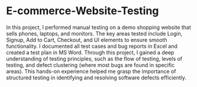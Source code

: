 # E-commerce-Website-Testing
In this project, I performed manual testing on a demo shopping website that sells phones, laptops, and monitors. The key areas tested include Login, Signup, Add to Cart, Checkout, and UI elements to ensure smooth functionality.
I documented all test cases and bug reports in Excel and created a test plan in MS Word. Through this project, I gained a deep understanding of testing principles, such as the flow of testing, levels of testing, and defect clustering (where most bugs are found in specific areas). This hands-on experience helped me grasp the importance of structured testing in identifying and resolving software defects efficiently.
